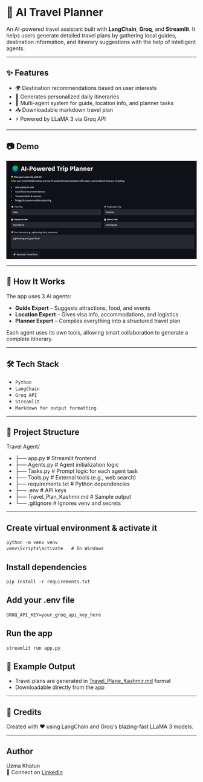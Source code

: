 # 🧳 AI Travel Planner

An AI-powered travel assistant built with **LangChain**, **Groq**, and **Streamlit**. It helps users generate detailed travel plans by gathering local guides, destination information, and itinerary suggestions with the help of intelligent agents.

---

## ✨ Features

- 🌍 Destination recommendations based on user interests  
- 📅 Generates personalized daily itineraries  
- 💬 Multi-agent system for guide, location info, and planner tasks  
- 📥 Downloadable markdown travel plan  
- ⚡ Powered by LLaMA 3 via Groq API  

---

## 📷 Demo

![Screenshot](MyTripPlanner.png)

--- 

## 🚀 How It Works

The app uses 3 AI agents:
- **Guide Expert** – Suggests attractions, food, and events  
- **Location Expert** – Gives visa info, accommodations, and logistics  
- **Planner Expert** – Compiles everything into a structured travel plan  

Each agent uses its own tools, allowing smart collaboration to generate a complete itinerary.

---

## 🛠️ Tech Stack

- `Python`
- `LangChain`
- `Groq API`
- `Streamlit`
- `Markdown for output formatting`

---

## 📂 Project Structure

Travel Agent/
- ├── app.py # Streamlit frontend
- ├── Agents.py # Agent initialization logic
- ├── Tasks.py # Prompt logic for each agent task
- ├── Tools.py # External tools (e.g., web search)
- ├── requirements.txt # Python dependencies
- ├── .env # API keys
- ├── Travel_Plan_Kashmir.md # Sample output
- └── .gitignore # Ignores venv and secrets

---

## Create virtual environment & activate it
```
python -m venv venv
venv\Scripts\activate   # On Windows
```

## Install dependencies
```
pip install -r requirements.txt
```

## Add your .env file
```
GROQ_API_KEY=your_groq_api_key_here
```

## Run the app
```
streamlit run app.py
```

## 📄 Example Output

- Travel plans are generated in [Travel_Plane_Kashmir.md](https://github.com/UzmaKhatun/MyTripPlanner-AI/blob/main/Travel_Plan_Kashmir.md) format
- Downloadable directly from the app

---

## 🙌 Credits
Created with ❤️ using LangChain and Groq's blazing-fast LLaMA 3 models.

---

## Author
Uzma Khatun<br>
🔗 Connect on [LinkedIn](
https://www.linkedin.com/in/uzma-khatun-88b990334/
)

